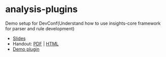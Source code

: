 # analysis-plugins

Demo setup for DevConf(Understand how to use insights-core framework for parser and rule development)

- [Slides](https://github.com/vishwanathjadhav/analysis-plugins/blob/master/slides.pdf)
- Handout: [PDF](https://github.com/vishwanathjadhav/analysis-plugins/blob/master/handouts.pdf) | [HTML](https://github.com/vishwanathjadhav/analysis-plugins/blob/master/handouts.org)
- [Demo plugin](https://github.com/vishwanathjadhav/analysis-plugins/blob/master/check_ssh_root_login.py)
